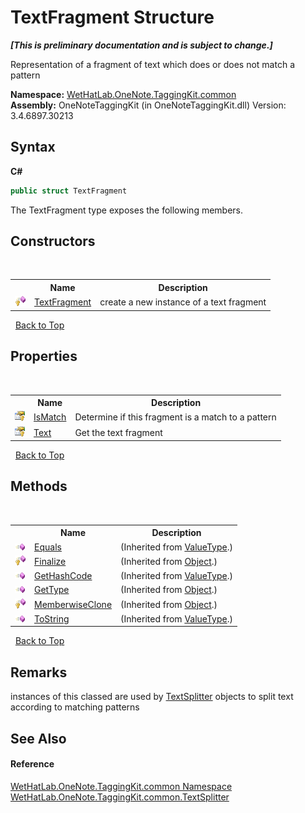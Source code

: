 # TextFragment Structure
 _**\[This is preliminary documentation and is subject to change.\]**_

Representation of a fragment of text which does or does not match a pattern

**Namespace:**&nbsp;<a href="bcdbab9c-63d1-48a4-6937-af53fb8d9a55">WetHatLab.OneNote.TaggingKit.common</a><br />**Assembly:**&nbsp;OneNoteTaggingKit (in OneNoteTaggingKit.dll) Version: 3.4.6897.30213

## Syntax

**C#**<br />
``` C#
public struct TextFragment
```

The TextFragment type exposes the following members.


## Constructors
&nbsp;<table><tr><th></th><th>Name</th><th>Description</th></tr><tr><td>![Protected method](media/protmethod.gif "Protected method")</td><td><a href="ef5c8715-90af-ae06-d29a-b69b90cf721b">TextFragment</a></td><td>
create a new instance of a text fragment</td></tr></table>&nbsp;
<a href="#textfragment-structure">Back to Top</a>

## Properties
&nbsp;<table><tr><th></th><th>Name</th><th>Description</th></tr><tr><td>![Protected property](media/protproperty.gif "Protected property")</td><td><a href="3f5bf398-8d06-8baf-ba56-140d87b5569d">IsMatch</a></td><td>
Determine if this fragment is a match to a pattern</td></tr><tr><td>![Protected property](media/protproperty.gif "Protected property")</td><td><a href="22820af3-99fa-166e-0a71-51808a2475f3">Text</a></td><td>
Get the text fragment</td></tr></table>&nbsp;
<a href="#textfragment-structure">Back to Top</a>

## Methods
&nbsp;<table><tr><th></th><th>Name</th><th>Description</th></tr><tr><td>![Public method](media/pubmethod.gif "Public method")</td><td><a href="http://msdn2.microsoft.com/en-us/library/2dts52z7" target="_blank">Equals</a></td><td> (Inherited from <a href="http://msdn2.microsoft.com/en-us/library/aey3s293" target="_blank">ValueType</a>.)</td></tr><tr><td>![Protected method](media/protmethod.gif "Protected method")</td><td><a href="http://msdn2.microsoft.com/en-us/library/4k87zsw7" target="_blank">Finalize</a></td><td> (Inherited from <a href="http://msdn2.microsoft.com/en-us/library/e5kfa45b" target="_blank">Object</a>.)</td></tr><tr><td>![Public method](media/pubmethod.gif "Public method")</td><td><a href="http://msdn2.microsoft.com/en-us/library/y3509fc2" target="_blank">GetHashCode</a></td><td> (Inherited from <a href="http://msdn2.microsoft.com/en-us/library/aey3s293" target="_blank">ValueType</a>.)</td></tr><tr><td>![Public method](media/pubmethod.gif "Public method")</td><td><a href="http://msdn2.microsoft.com/en-us/library/dfwy45w9" target="_blank">GetType</a></td><td> (Inherited from <a href="http://msdn2.microsoft.com/en-us/library/e5kfa45b" target="_blank">Object</a>.)</td></tr><tr><td>![Protected method](media/protmethod.gif "Protected method")</td><td><a href="http://msdn2.microsoft.com/en-us/library/57ctke0a" target="_blank">MemberwiseClone</a></td><td> (Inherited from <a href="http://msdn2.microsoft.com/en-us/library/e5kfa45b" target="_blank">Object</a>.)</td></tr><tr><td>![Public method](media/pubmethod.gif "Public method")</td><td><a href="http://msdn2.microsoft.com/en-us/library/wb77sz3h" target="_blank">ToString</a></td><td> (Inherited from <a href="http://msdn2.microsoft.com/en-us/library/aey3s293" target="_blank">ValueType</a>.)</td></tr></table>&nbsp;
<a href="#textfragment-structure">Back to Top</a>

## Remarks
instances of this classed are used by <a href="5c86e52d-3022-b69b-22dd-5f5b010b0710">TextSplitter</a> objects to split text according to matching patterns

## See Also


#### Reference
<a href="bcdbab9c-63d1-48a4-6937-af53fb8d9a55">WetHatLab.OneNote.TaggingKit.common Namespace</a><br /><a href="5c86e52d-3022-b69b-22dd-5f5b010b0710">WetHatLab.OneNote.TaggingKit.common.TextSplitter</a><br />